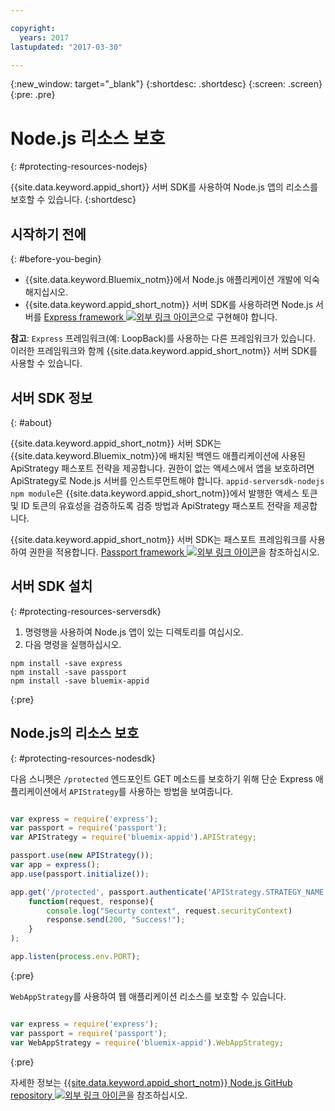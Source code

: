 ```yaml
---

copyright:
  years: 2017
lastupdated: "2017-03-30"

---
```


{:new_window: target="_blank"}
{:shortdesc: .shortdesc}
{:screen: .screen}
{:pre: .pre}

# Node.js 리소스 보호
{: #protecting-resources-nodejs}

{{site.data.keyword.appid_short}} 서버 SDK를 사용하여 Node.js 앱의 리소스를 보호할 수 있습니다.
{:shortdesc}

## 시작하기 전에
{: #before-you-begin}

* {{site.data.keyword.Bluemix_notm}}에서 Node.js 애플리케이션 개발에 익숙해지십시오.
* {{site.data.keyword.appid_short_notm}} 서버 SDK를 사용하려면 Node.js 서버를 <a href="http://expressjs.com/" target="_blank">Express framework <img src="../../icons/launch-glyph.svg" alt="외부 링크 아이콘"></a>으로 구현해야 합니다. 

**참고**: `Express` 프레임워크(예: LoopBack)를 사용하는 다른 프레임워크가 있습니다. 이러한 프레임워크와 함께 {{site.data.keyword.appid_short_notm}} 서버 SDK를 사용할 수 있습니다. 

## 서버 SDK 정보
{: #about}

{{site.data.keyword.appid_short_notm}} 서버 SDK는 {{site.data.keyword.Bluemix_notm}}에 배치된 백엔드 애플리케이션에 사용된 ApiStrategy 패스포트 전략을 제공합니다. 권한이 없는 액세스에서 앱을 보호하려면 ApiStrategy로 Node.js 서버를 인스트루먼트해야 합니다. `appid-serversdk-nodejs npm module`은 {{site.data.keyword.appid_short_notm}}에서 발행한 액세스 토큰 및 ID 토큰의 유효성을 검증하도록 검증 방법과 ApiStrategy 패스포트 전략을 제공합니다. 

{{site.data.keyword.appid_short_notm}} 서버 SDK는 패스포트 프레임워크를 사용하여 권한을 적용합니다. <a href="http://passportjs.org/" target="_blank">Passport framework <img src="../../icons/launch-glyph.svg" alt="외부 링크 아이콘"></a>을 참조하십시오.


## 서버 SDK 설치
{: #protecting-resources-serversdk}

1. 명령행을 사용하여 Node.js 앱이 있는 디렉토리를 여십시오. 
2. 다음 명령을 실행하십시오. 

  ```
  npm install -save express
  npm install -save passport
  npm install -save bluemix-appid
  ```
  {:pre}

## Node.js의 리소스 보호
{: #protecting-resources-nodesdk}

다음 스니펫은 `/protected` 엔드포인트 GET 메소드를 보호하기 위해
단순 Express 애플리케이션에서 `APIStrategy`를 사용하는 방법을 보여줍니다. 

  ```JavaScript

  var express = require('express');
  var passport = require('passport');
  var APIStrategy = require('bluemix-appid').APIStrategy;

  passport.use(new APIStrategy());
  var app = express();
  app.use(passport.initialize());

  app.get('/protected', passport.authenticate('APIStrategy.STRATEGY_NAME', {session: false }),
      function(request, response){
          console.log("Securty context", request.securityContext)    
          response.send(200, "Success!");
      }
  );

  app.listen(process.env.PORT);
```
  {:pre}

`WebAppStrategy`를 사용하여 웹 애플리케이션 리소스를 보호할 수 있습니다. 

  ```JavaScript

  var express = require('express');
  var passport = require('passport');
  var WebAppStrategy = require('bluemix-appid').WebAppStrategy;
  ```
  {:pre}

자세한 정보는 <a href="https://github.com/ibm-cloud-security/appid-serversdk-nodejs" target="_blank">{{site.data.keyword.appid_short_notm}} Node.js GitHub repository <img src="../../icons/launch-glyph.svg" alt="외부 링크 아이콘"></a>을 참조하십시오. 
